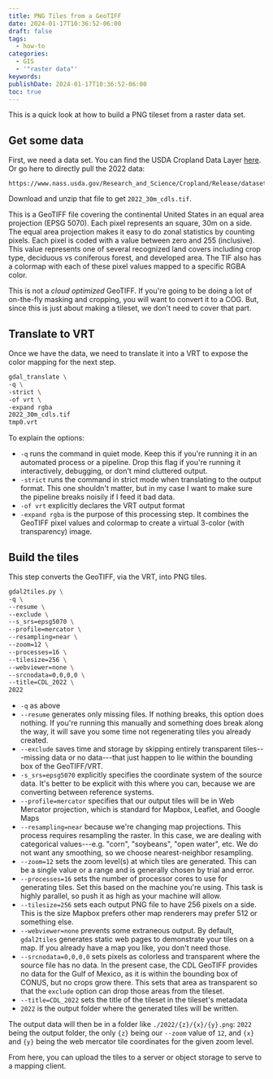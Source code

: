 ```yaml
---
title: PNG Tiles from a GeoTIFF
date: 2024-01-17T10:36:52-06:00
draft: false
tags:
  - how-to
categories:
  - GIS
  - '"raster data"'
keywords: 
publishDate: 2024-01-17T10:36:52-06:00
toc: true
---
```

This is a quick look at how to build a PNG tileset from a raster data set.

Get some data
---
First, we need a data set. You can find the USDA Cropland Data Layer [here](https://www.nass.usda.gov/Research_and_Science/Cropland/Release).  Or go here to directly pull the 2022 data:
```
https://www.nass.usda.gov/Research_and_Science/Cropland/Release/datasets/2022_30m_cdls.zip
```
Download and unzip that file to get  `2022_30m_cdls.tif`.

This is a GeoTIFF file covering the continental United States in an equal area projection (EPSG 5070). Each pixel represents an square, 30m on a side. The equal area projection makes it easy to do zonal statistics by counting pixels. Each pixel is coded with a value between zero and 255 (inclusive). This value represents one of several recognized land covers including crop type, deciduous vs coniferous forest, and developed area. The TIF also has a colormap with each of these pixel values mapped to a specific RGBA color.

This is not a *cloud optimized* GeoTIFF. If you're going to be doing a lot of on-the-fly masking and cropping, you will want to convert it to a COG. But, since this is just about making a tileset, we don't need to cover that part.

Translate to VRT
---
Once we have the data, we need to translate it into a VRT to expose the color mapping for the next step.
``` bash
gdal_translate \
-q \
-strict \
-of vrt \
-expand rgba
2022_30m_cdls.tif
tmp0.vrt
```
To explain the options:
- `-q` runs the command in quiet mode. Keep this if you're running it in an automated process or a pipeline. Drop this flag if you're running it interactively, debugging, or don't mind cluttered output.
- `-strict` runs the command in strict mode when translating to the output format. This one shouldn't matter, but in my case I want to make sure the pipeline breaks noisily if I feed it bad data.
- `-of vrt` explicitly declares the VRT output format
- `-expand rgba` is the purpose of this processing step. It combines the GeoTIFF pixel values and colormap to create a virtual 3-color (with transparency) image.

Build the tiles
---
This step converts the GeoTIFF, via the VRT, into PNG tiles.
``` bash
gdal2tiles.py \
-q \
--resume \
--exclude \
--s_srs=epsg5070 \
--profile=mercator \
--resampling=near \
--zoom=12 \
--processes=16 \
--tilesize=256 \
--webviewer=none \
--srcnodata=0,0,0,0 \
--title=CDL_2022 \
2022
```
- `-q` as above
- `--resume` generates only missing files. If nothing breaks, this option does nothing. If you're running this manually and something does break along the way, it will save you some time not regenerating tiles you already created.
- `--exclude` saves time and storage by skipping entirely transparent tiles---missing data or no data---that just happen to lie within the bounding box of the GeoTIFF/VRT.
- `-s_srs=epsg5070` explicitly specifies the coordinate system of the source data. It's better to be explicit with this where you can, because we are converting between reference systems.
- `--profile=mercator` specifies that our output tiles will be in Web Mercator projection, which is standard for Mapbox, Leaflet, and Google Maps
- `--resampling=near` because we're changing map projections. This process requires resampling the raster. In this case, we are dealing with categorical values---e.g. "corn", "soybeans", "open water", etc. We do not want any smoothing, so we choose nearest-neighbor resampling.
- `--zoom=12` sets the zoom level(s) at which tiles are generated. This can be a single value or a range and is generally chosen by trial and error.
- `--processes=16` sets the number of processor cores to use for generating tiles. Set this based on the machine you're using. This task is highly parallel, so push it as high as your machine will allow.
- `--tilesize=256` sets each output PNG file to have 256 pixels on a side. This is the size Mapbox prefers other map renderers may prefer 512 or something else.
- `--webviewer=none` prevents some extraneous output. By default, `gdal2tiles` generates static web pages to demonstrate your tiles on a map. If you already have a map you like, you don't need those.
- `--srcnodata=0,0,0,0` sets pixels as colorless and transparent where the source file has no data. In the present case, the CDL GeoTIFF provides no data for the Gulf of Mexico, as it is within the bounding box of CONUS, but no crops grow there. This sets that area as transparent so that the `exclude` option can drop those areas from the tileset.
- `--title=CDL_2022` sets the title of the tileset in the tileset's metadata
- `2022` is the output folder where the generated tiles will be written.

The output data will then be in a folder like `./2022/{z}/{x}/{y}.png`:  `2022` being the output folder, the only `{z}` being our `--zoom` value of `12`, and `{x}` and `{y}` being the web mercator tile coordinates for the given zoom level.

From here, you can upload the tiles to a server or object storage to serve to a mapping client.
